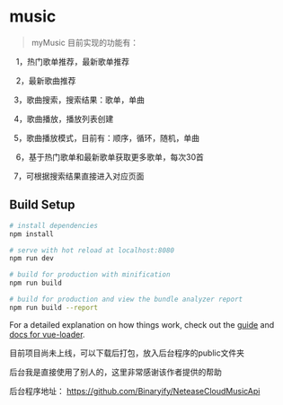 # music

> myMusic
目前实现的功能有：

    1，热门歌单推荐，最新歌单推荐
    
    2，最新歌曲推荐
    
    3，歌曲搜索，搜索结果：歌单，单曲
    
    4，歌曲播放，播放列表创建
    
    5，歌曲播放模式，目前有：顺序，循环，随机，单曲
    
    6，基于热门歌单和最新歌单获取更多歌单，每次30首
    
    7，可根据搜索结果直接进入对应页面

    

## Build Setup



``` bash
# install dependencies
npm install

# serve with hot reload at localhost:8080
npm run dev

# build for production with minification
npm run build

# build for production and view the bundle analyzer report
npm run build --report
```

For a detailed explanation on how things work, check out the [guide](http://vuejs-templates.github.io/webpack/) and [docs for vue-loader](http://vuejs.github.io/vue-loader).



目前项目尚未上线，可以下载后打包，放入后台程序的public文件夹

后台我是直接使用了别人的，这里非常感谢该作者提供的帮助

后台程序地址：
  https://github.com/Binaryify/NeteaseCloudMusicApi
